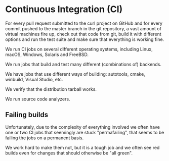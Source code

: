 # Continuous Integration (CI)

For every pull request submitted to the curl project on GitHub and for every
commit pushed to the master branch in the git repository, a vast amount of
virtual machines fire up, check out that code from git, build it with
different options and run the test suite and make sure that everything is
working fine.

We run CI jobs on several different operating systems, including Linux, macOS,
Windows, Solaris and FreeBSD.

We run jobs that build and test many different (combinations of) backends.

We have jobs that use different ways of building: autotools, cmake,
winbuild, Visual Studio, etc.

We verify that the distribution tarball works.

We run source code analyzers.

## Failing builds

Unfortunately, due to the complexity of everything involved we often have one
or two CI jobs that seemingly are stuck "permafailing", that seems to be
failing the jobs on a permanent basis.

We work hard to make them not, but it is a tough job and we often see red
builds even for changes that should otherwise be "all green".
